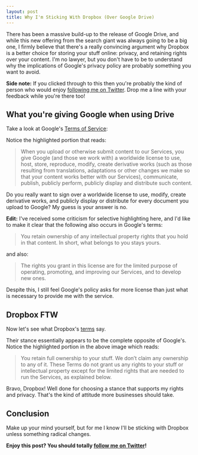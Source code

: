 ```yaml
---
layout: post
title: Why I'm Sticking With Dropbox (Over Google Drive)
---
```


There has been a massive build-up to the release of Google Drive, and while this new offering from the search giant was always going to be a big one, I firmly believe that there's a really convincing argument why Dropbox is a better choice for storing your stuff online: privacy, and retaining rights over your content. I'm no lawyer, but you don't have to be to understand why the implications of Google's privacy policy are probably something you want to avoid.


<!--more-->

**Side note:** If you clicked through to this then you're probably the kind of person who would enjoy [following me on Twitter](http://twitter.com/cobychapple). Drop me a line with your feedback while you're there too!

## What you're giving Google when using Drive

Take a look at Google's [Terms of Service](https://www.google.com/intl/en/policies/terms/):

Notice the highlighted portion that reads:

> When you upload or otherwise submit content to our Services, you give Google (and those we work with) a worldwide license to use, host, store, reproduce, modify, create derivative works (such as those resulting from translations, adaptations or other changes we make so that your content works better with our Services), communicate, publish, publicly perform, publicly display and distribute such content.

Do you really want to sign over a worldwide license to use, modify, create derivative works, and publicly display or distribute for every document you upload to Google? My guess is your answer is no.

**Edit:** I've received some criticism for selective highlighting here, and I'd like to make it clear that the following also occurs in Google's terms:

> You retain ownership of any intellectual property rights that you hold in that content. In short, what belongs to you stays yours.

and also:

> The rights you grant in this license are for the limited purpose of operating, promoting, and improving our Services, and to develop new ones.

Despite this, I still feel Google's policy asks for more license than just what is necessary to provide me with the service.

## Dropbox FTW

Now let's see what Dropbox's [terms](https://www.dropbox.com/terms) say.

Their stance essentially appears to be the complete opposite of Google's. Notice the highlighted portion in the above image which reads:

> You retain full ownership to your stuff. We don’t claim any ownership to any of it. These Terms do not grant us any rights to your stuff or intellectual property except for the limited rights that are needed to run the Services, as explained below.

Bravo, Dropbox! Well done for choosing a stance that supports my rights and privacy. That's the kind of attitude more businesses should take.

## Conclusion

Make up your mind yourself, but for me I know I'll be sticking with Dropbox unless something radical changes.

**Enjoy this post? You should totally [follow me on Twitter](http://twitter.com/cobychapple)!**

